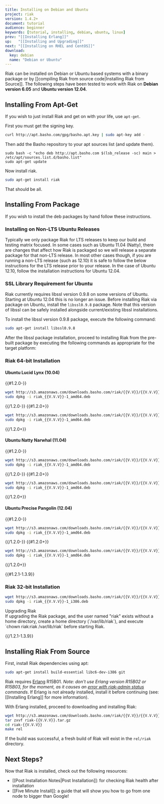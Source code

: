 ```yaml
---
title: Installing on Debian and Ubuntu
project: riak
version: 1.4.2+
document: tutorial
audience: beginner
keywords: [tutorial, installing, debian, ubuntu, linux]
prev: "[[Installing Erlang]]"
up:   "[[Installing and Upgrading]]"
next: "[[Installing on RHEL and CentOS]]"
download:
  key: debian
  name: "Debian or Ubuntu"
---
```


Riak can be installed on Debian or Ubuntu based systems with a binary package or by [[compiling Riak from source code|Installing Riak from Source]]. The following steps have been tested to work with Riak on **Debian version 6.05** and **Ubuntu version 12.04**.

Installing From Apt-Get
-----------------------

If you wish to just install Riak and get on with your life, use `apt-get`.

First you must get the signing key.

```bash
curl http://apt.basho.com/gpg/basho.apt.key | sudo apt-key add -
```

Then add the Basho repository to your apt sources list (and update them).

```
sudo bash -c "echo deb http://apt.basho.com $(lsb_release -sc) main > /etc/apt/sources.list.d/basho.list"
sudo apt-get update
```

Now install riak.

```bash
sudo apt-get install riak
```

That should be all.

Installing From Package
-----------------------

If you wish to install the deb packages by hand follow these instructions.

### Installing on Non-LTS Ubuntu Releases

Typically we only package Riak for LTS releases to keep our build and
testing matrix focused.  In some cases such as Ubuntu 11.04 (Natty),
there are changes that affect how Riak is packaged so we will release a
separate package for that non-LTS release.  In most other cases
though, if you are running a non-LTS release (such as 12.10) it is
safe to follow the below instructions for the LTS release prior to
your release.  In the case of Ubuntu 12.10, follow the installation
instructions for Ubuntu 12.04.

### SSL Library Requirement for Ubuntu

Riak currently requires libssl version 0.9.8 on some versions of
Ubuntu. Starting at Ubuntu 12.04 this is no longer an issue. Before
installing Riak via package on Ubuntu, install the `libssl0.9.8`
package. Note that this version of libssl can be safely installed
alongside current/existing libssl installations.

To install the libssl version 0.9.8 package, execute the following
command:

```bash
sudo apt-get install libssl0.9.8
```

After the libssl package installation, proceed to installing Riak from
the pre-built package by executing the following commands as appropriate
for the target platform:

### Riak 64-bit Installation

#### Ubuntu Lucid Lynx (10.04)

{{#1.2.0-}}

```bash
wget http://s3.amazonaws.com/downloads.basho.com/riak/{{V.V}}/{{V.V.V}}/riak_{{V.V.V}}-1_amd64.deb
sudo dpkg -i riak_{{V.V.V}}-1_amd64.deb
```

{{/1.2.0-}}
{{#1.2.0+}}

```bash
wget http://s3.amazonaws.com/downloads.basho.com/riak/{{V.V}}/{{V.V.V}}/ubuntu/lucid/riak_{{V.V.V}}-1_amd64.deb
sudo dpkg -i riak_{{V.V.V}}-1_amd64.deb
```

{{/1.2.0+}}

#### Ubuntu Natty Narwhal (11.04)

{{#1.2.0-}}

```bash
wget http://s3.amazonaws.com/downloads.basho.com/riak/{{V.V}}/{{V.V.V}}/riak_{{V.V.V}}-1_amd64.deb
sudo dpkg -i riak_{{V.V.V}}-1_amd64.deb
```

{{/1.2.0-}}
{{#1.2.0+}}

```bash
wget http://s3.amazonaws.com/downloads.basho.com/riak/{{V.V}}/{{V.V.V}}/ubuntu/natty/riak_{{V.V.V}}-1_amd64.deb
sudo dpkg -i riak_{{V.V.V}}-1_amd64.deb
```

{{/1.2.0+}}


#### Ubuntu Precise Pangolin (12.04)

{{#1.2.0-}}

```bash
wget http://s3.amazonaws.com/downloads.basho.com/riak/{{V.V}}/{{V.V.V}}/riak_{{V.V.V}}-1_amd64.deb
sudo dpkg -i riak_{{V.V.V}}-1_amd64.deb
```

{{/1.2.0-}}
{{#1.2.0+}}

```bash
wget http://s3.amazonaws.com/downloads.basho.com/riak/{{V.V}}/{{V.V.V}}/ubuntu/precise/riak_{{V.V.V}}-1_amd64.deb
sudo dpkg -i riak_{{V.V.V}}-1_amd64.deb
```

{{/1.2.0+}}


{{#1.2.1-1.3.9}}

### Riak 32-bit Installation

```bash
wget http://s3.amazonaws.com/downloads.basho.com/riak/{{V.V}}/{{V.V.V}}/ubuntu/lucid/riak_{{V.V.V}}-1_i386.deb
sudo dpkg -i riak_{{V.V.V}}-1_i386.deb
```

<div class="note"><div class="title">Upgrading Riak</div>If upgrading the Riak package, and the user named "riak" exists without a home directory, create a home directory (`/var/lib/riak`), and execute `chown riak:riak /var/lib/riak` before starting Riak.</div>

{{/1.2.1-1.3.9}}

Installing Riak From Source
---------------------------

First, install Riak dependencies using apt:

```bash
sudo apt-get install build-essential libc6-dev-i386 git
```

Riak requires [Erlang](http://www.erlang.org/) R15B01. *Note: don't use Erlang version R15B02 or R15B03, for the moment, as it causes an [error with riak-admin status](https://github.com/basho/riak/issues/227) commands*.
If Erlang is not already installed, install it before continuing (see:
[[Installing Erlang]] for more information).

With Erlang installed, proceed to downloading and installing Riak:

```bash
wget http://s3.amazonaws.com/downloads.basho.com/riak/{{V.V}}/{{V.V.V}}/riak-{{V.V.V}}.tar.gz
tar zxvf riak-{{V.V.V}}.tar.gz
cd riak-{{V.V.V}}
make rel
```

If the build was successful, a fresh build of Riak will exist in the
`rel/riak` directory.

Next Steps?
-----------

Now that Riak is installed, check out the following resources:

-   [[Post Installation Notes|Post Installation]]: for checking Riak health after installation
-   [[Five Minute Install]]:
    a guide that will show you how to go from one node to bigger than
    Google!

